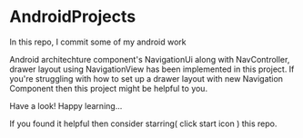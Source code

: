 # AndroidProjects
In this repo, I commit some of my android work

Android architechture component's NavigationUi along with NavController, drawer layout using NavigationView has been implemented 
in this project. If you're struggling with how to set up a drawer layout with new Navigation Component then this project might be helpful to you.

Have a look! Happy learning...




If you found it helpful then consider starring( click start icon ) this repo. 

